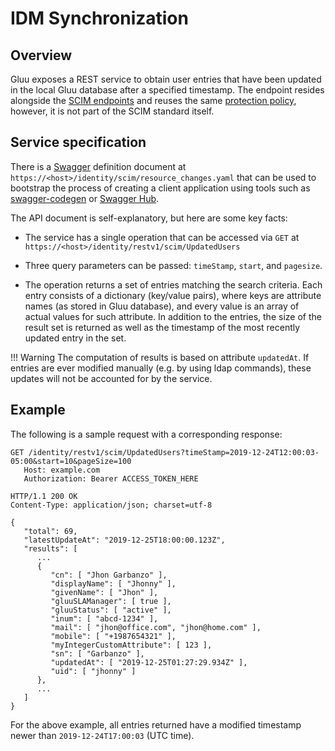 # IDM Synchronization

## Overview
Gluu exposes a REST service to obtain user entries that have been updated in the local Gluu database after a specified timestamp. The endpoint resides alongside the [SCIM endpoints](../api-guide/scim-api.md/) and reuses the same [protection policy](./scim2.md/#api-protection), however, it is not part of the SCIM standard itself.

## Service specification

There is a [Swagger](https://swagger.io/docs/specification/2-0/) definition document at `https://<host>/identity/scim/resource_changes.yaml` that can be used to bootstrap the process of creating a client application using tools such as [swagger-codegen](https://github.com/swagger-api/swagger-codegen) or [Swagger Hub](https://app.swaggerhub.com). 

The API document is self-explanatory, but here are some key facts:

- The service has a single operation that can be accessed via `GET` at `https://<host>/identity/restv1/scim/UpdatedUsers`

- Three query parameters can be passed: `timeStamp`, `start`, and `pagesize`.

- The operation returns a set of entries matching the search criteria. Each entry consists of a dictionary (key/value pairs), where keys are attribute names (as stored in Gluu database), and every value is an array of actual values for such attribute. In addition to the entries, the size of the result set is returned as well as the timestamp of the most recently updated entry in the set.

!!! Warning
    The computation of results is based on attribute `updatedAt`. If entries are ever modified manually (e.g. by using ldap commands), these updates will not be accounted for by the service.

## Example

The following is a sample request with a corresponding response:

```
GET /identity/restv1/scim/UpdatedUsers?timeStamp=2019-12-24T12:00:03-05:00&start=10&pageSize=100
   Host: example.com
   Authorization: Bearer ACCESS_TOKEN_HERE
```

```
HTTP/1.1 200 OK
Content-Type: application/json; charset=utf-8

{
   "total": 69,
   "latestUpdateAt": "2019-12-25T18:00:00.123Z",
   "results": [
      ...
      {
         "cn": [ "Jhon Garbanzo" ],
         "displayName": [ "Jhonny" ], 
         "givenName": [ "Jhon" ],
         "gluuSLAManager": [ true ], 
         "gluuStatus": [ "active" ],
         "inum": [ "abcd-1234" ], 
         "mail": [ "jhon@office.com", "jhon@home.com" ], 
         "mobile": [ "+1987654321" ],
         "myIntegerCustomAttribute": [ 123 ],
         "sn": [ "Garbanzo" ],
         "updatedAt": [ "2019-12-25T01:27:29.934Z" ],
         "uid": [ "jhonny" ]
      },
      ...
   ]
}
```

For the above example, all entries returned have a modified timestamp newer than `2019-12-24T17:00:03` (UTC time).
